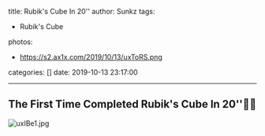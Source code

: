 title: Rubik's Cube In 20''
author: Sunkz
tags:
  - Rubik's Cube

photos:

  - https://s2.ax1x.com/2019/10/13/uxToRS.png

categories: []
date: 2019-10-13 23:17:00

---
## The First Time Completed Rubik's Cube In 20''👏🏻

![uxIBe1.jpg](https://s2.ax1x.com/2019/11/02/KbgEQI.png)

